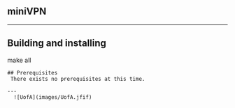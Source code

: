 ## miniVPN

---
## Building and installing
make all
```
## Prerequisites
 There exists no prerequisites at this time.

---
  ![UofA](images/UofA.jfif)
